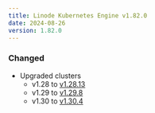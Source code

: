 ```yaml
---
title: Linode Kubernetes Engine v1.82.0
date: 2024-08-26
version: 1.82.0
---
```


### Changed

- Upgraded clusters
    * v1.28 to [v1.28.13](https://github.com/kubernetes/kubernetes/releases/tag/v1.28.13)
    * v1.29 to [v1.29.8](https://github.com/kubernetes/kubernetes/releases/tag/v1.29.8)
    * v1.30 to [v1.30.4](https://github.com/kubernetes/kubernetes/releases/tag/v1.30.4)
